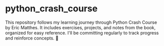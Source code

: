 # python_crash_course
This repository follows my learning journey through Python Crash Course by Eric Matthes. It includes exercises, projects, and notes from the book, organized for easy reference. I'll be committing regularly to track progress and reinforce concepts. 🚀

